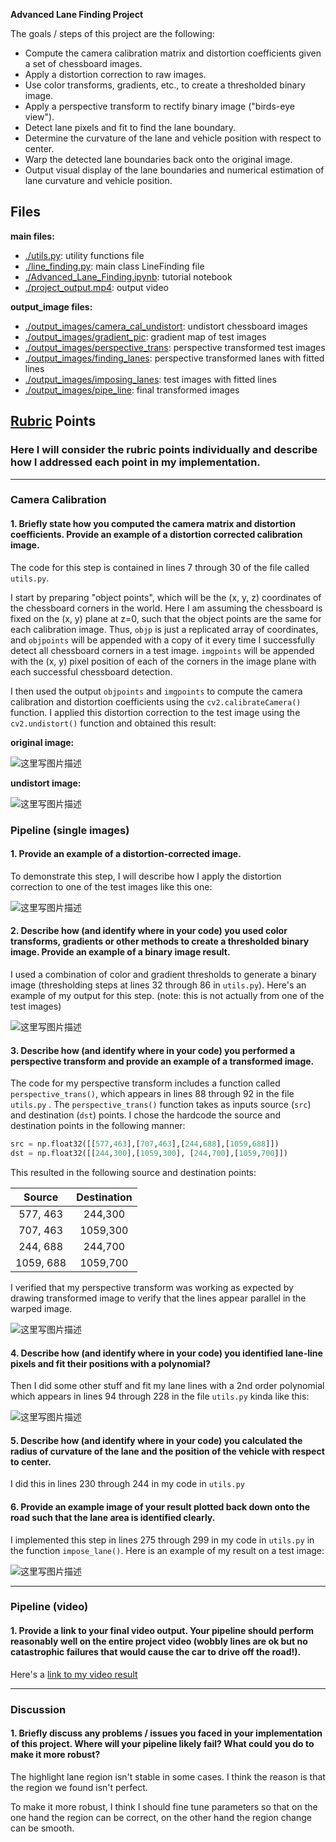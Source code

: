 
**Advanced Lane Finding Project**

The goals / steps of this project are the following:

* Compute the camera calibration matrix and distortion coefficients given a set of chessboard images.
* Apply a distortion correction to raw images.
* Use color transforms, gradients, etc., to create a thresholded binary image.
* Apply a perspective transform to rectify binary image ("birds-eye view").
* Detect lane pixels and fit to find the lane boundary.
* Determine the curvature of the lane and vehicle position with respect to center.
* Warp the detected lane boundaries back onto the original image.
* Output visual display of the lane boundaries and numerical estimation of lane curvature and vehicle position.

## Files

**main files:**

- [./utils.py](./utils.py): utility functions file
- [./line_finding.py](./line_finding.py): main class LineFinding file
- [./Advanced_Lane_Finding.ipynb](./Advanced_Lane_Finding.ipynb): tutorial notebook
- [./project_output.mp4](./project_output.mp4): output video

**output_image files:**

- [./output_images/camera_cal_undistort](./output_images/camera_cal_undistort): undistort chessboard images
- [./output_images/gradient_pic](./output_images/gradient_pic): gradient map of test images
- [./output_images/perspective_trans](./output_images/perspective_trans): perspective transformed test images
- [./output_images/finding_lanes](./output_images/finding_lanes): perspective transformed lanes with fitted lines
- [./output_images/imposing_lanes](./output_images/imposing_lanes): test images with fitted lines
- [./output_images/pipe_line](./output_images/pipe_line): final transformed images


## [Rubric](https://review.udacity.com/#!/rubrics/571/view) Points

### Here I will consider the rubric points individually and describe how I addressed each point in my implementation.  

---


### Camera Calibration

#### 1. Briefly state how you computed the camera matrix and distortion coefficients. Provide an example of a distortion corrected calibration image.

The code for this step is contained in lines 7 through 30  of the file called `utils.py`.

I start by preparing "object points", which will be the (x, y, z) coordinates of the chessboard corners in the world. Here I am assuming the chessboard is fixed on the (x, y) plane at z=0, such that the object points are the same for each calibration image.  Thus, `objp` is just a replicated array of coordinates, and `objpoints` will be appended with a copy of it every time I successfully detect all chessboard corners in a test image.  `imgpoints` will be appended with the (x, y) pixel position of each of the corners in the image plane with each successful chessboard detection.  

I then used the output `objpoints` and `imgpoints` to compute the camera calibration and distortion coefficients using the `cv2.calibrateCamera()` function.  I applied this distortion correction to the test image using the `cv2.undistort()` function and obtained this result: 

**original image:**

![这里写图片描述](http://img.blog.csdn.net/20171008203151072?watermark/2/text/aHR0cDovL2Jsb2cuY3Nkbi5uZXQvWW91bmdfR3k=/font/5a6L5L2T/fontsize/400/fill/I0JBQkFCMA==/dissolve/70/gravity/SouthEast)

**undistort image:**

![这里写图片描述](http://img.blog.csdn.net/20171008203123542?watermark/2/text/aHR0cDovL2Jsb2cuY3Nkbi5uZXQvWW91bmdfR3k=/font/5a6L5L2T/fontsize/400/fill/I0JBQkFCMA==/dissolve/70/gravity/SouthEast)

### Pipeline (single images)

#### 1. Provide an example of a distortion-corrected image.

To demonstrate this step, I will describe how I apply the distortion correction to one of the test images like this one:

![这里写图片描述](http://img.blog.csdn.net/20171008203431417?watermark/2/text/aHR0cDovL2Jsb2cuY3Nkbi5uZXQvWW91bmdfR3k=/font/5a6L5L2T/fontsize/400/fill/I0JBQkFCMA==/dissolve/70/gravity/SouthEast)

#### 2. Describe how (and identify where in your code) you used color transforms, gradients or other methods to create a thresholded binary image.  Provide an example of a binary image result.

I used a combination of color and gradient thresholds to generate a binary image (thresholding steps at lines 32 through 86 in `utils.py`).  Here's an example of my output for this step.  (note: this is not actually from one of the test images)

![这里写图片描述](http://img.blog.csdn.net/20171008203528962?watermark/2/text/aHR0cDovL2Jsb2cuY3Nkbi5uZXQvWW91bmdfR3k=/font/5a6L5L2T/fontsize/400/fill/I0JBQkFCMA==/dissolve/70/gravity/SouthEast)

#### 3. Describe how (and identify where in your code) you performed a perspective transform and provide an example of a transformed image.

The code for my perspective transform includes a function called `perspective_trans()`, which appears in lines 88 through 92 in the file `utils.py` . The `perspective_trans()` function takes as inputs source (`src`) and destination (`dst`) points.  I chose the hardcode the source and destination points in the following manner:

```python
src = np.float32([[577,463],[707,463],[244,688],[1059,688]])
dst = np.float32([[244,300],[1059,300], [244,700],[1059,700]])
```

This resulted in the following source and destination points:

| Source        | Destination   | 
|:-------------:|:-------------:| 
| 577, 463      | 244,300        | 
| 707, 463      | 1059,300    |
| 244, 688     | 244,700     |
| 1059, 688      | 1059,700        |

I verified that my perspective transform was working as expected by drawing transformed image to verify that the lines appear parallel in the warped image.

![这里写图片描述](http://img.blog.csdn.net/20171008204132105?watermark/2/text/aHR0cDovL2Jsb2cuY3Nkbi5uZXQvWW91bmdfR3k=/font/5a6L5L2T/fontsize/400/fill/I0JBQkFCMA==/dissolve/70/gravity/SouthEast)


#### 4. Describe how (and identify where in your code) you identified lane-line pixels and fit their positions with a polynomial?

Then I did some other stuff and fit my lane lines with a 2nd order polynomial  which appears in lines 94 through 228 in the file `utils.py`  kinda like this:

![这里写图片描述](http://img.blog.csdn.net/20171008204225671?watermark/2/text/aHR0cDovL2Jsb2cuY3Nkbi5uZXQvWW91bmdfR3k=/font/5a6L5L2T/fontsize/400/fill/I0JBQkFCMA==/dissolve/70/gravity/SouthEast)

#### 5. Describe how (and identify where in your code) you calculated the radius of curvature of the lane and the position of the vehicle with respect to center.

I did this in lines 230 through 244 in my code in `utils.py`

#### 6. Provide an example image of your result plotted back down onto the road such that the lane area is identified clearly.

I implemented this step in lines 275 through 299 in my code in `utils.py` in the function `impose_lane()`.  Here is an example of my result on a test image:

![这里写图片描述](http://img.blog.csdn.net/20171008204459909?watermark/2/text/aHR0cDovL2Jsb2cuY3Nkbi5uZXQvWW91bmdfR3k=/font/5a6L5L2T/fontsize/400/fill/I0JBQkFCMA==/dissolve/70/gravity/SouthEast)

---

### Pipeline (video)

#### 1. Provide a link to your final video output.  Your pipeline should perform reasonably well on the entire project video (wobbly lines are ok but no catastrophic failures that would cause the car to drive off the road!).

Here's a [link to my video result](./project_output.mp4)

---

### Discussion

#### 1. Briefly discuss any problems / issues you faced in your implementation of this project.  Where will your pipeline likely fail?  What could you do to make it more robust?

The highlight lane region isn't stable in some cases. I think the reason is that the region we found isn't perfect. 

To make it more robust, I think I should fine tune parameters so that on the one hand the region can be correct, on the other hand the region change can be smooth.